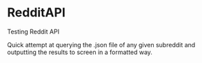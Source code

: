# RedditAPI
Testing Reddit API

Quick attempt at querying the .json file of any given subreddit and outputting the results to screen in a formatted way. 
